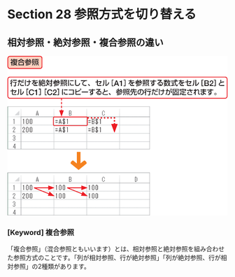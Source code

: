 # Section 28 参照方式を切り替える

## 相対参照・絶対参照・複合参照の違い

![](003.png)

### [Keyword] 複合参照

「複合参照」（混合参照ともいいます）とは、相対参照と絶対参照を組み合わせた参照方式のことです。「列が相対参照、行が絶対参照」「列が絶対参照、行が相対参照」の2種類があります。
